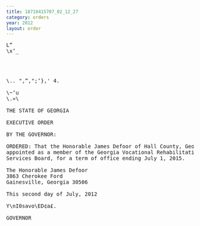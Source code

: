 ```yaml
---
title: 18710415707_02_12_27
category: orders
year: 2012
layout: order
---
```


<pre>L“
\x‘_

  
  

\.. ",“,";‘},' 4.

\~‘u
\.»\

THE STATE OF GEORGIA

EXECUTIVE ORDER

BY THE GOVERNOR:

ORDERED: That the Honorable James Defoor of Hall County, Georgia, is
appointed as a member of the Georgia Vocational Rehabilitation
Services Board, for a term of office ending July 1, 2015.

The Honorable James Defoor
3863 Cherokee Ford
Gainesville, Georgia 30506

This second day of July, 2012

Y\nI0savo\ED¢a£.

GOVERNOR

</pre>

